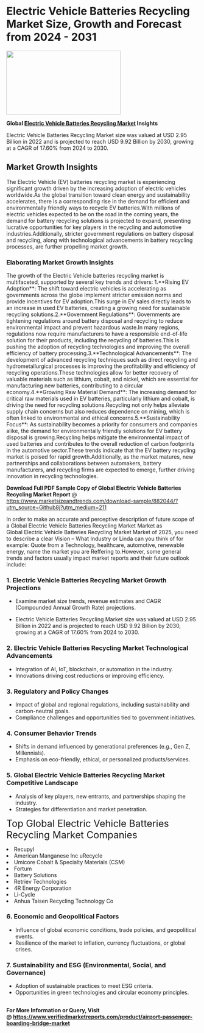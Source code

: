 <H1>Electric Vehicle Batteries Recycling Market Size, Growth and Forecast from 2024 - 2031</H1><img class="aligncenter size-medium wp-image-584254" src="https://thirdeyenews.in/wp-content/uploads/2024/09/Global-Market-Research-300x168.jpeg" alt="" width="300" height="168" /><p><strong>Global&nbsp;<a href="https://www.marketsizeandtrends.com/download-sample/882044/?utm_source=Github8j?utm_medium=211">Electric Vehicle Batteries Recycling Market</a> Insights</strong></p><p>Electric Vehicle Batteries Recycling Market size was valued at USD 2.95 Billion in 2022 and is projected to reach USD 9.92 Billion by 2030, growing at a CAGR of 17.60% from 2024 to 2030.</p><p><h2>Market Growth Insights</h2> The Electric Vehicle (EV) batteries recycling market is experiencing significant growth driven by the increasing adoption of electric vehicles worldwide.As the global transition toward clean energy and sustainability accelerates, there is a corresponding rise in the demand for efficient and environmentally friendly ways to recycle EV batteries.With millions of electric vehicles expected to be on the road in the coming years, the demand for battery recycling solutions is projected to expand, presenting lucrative opportunities for key players in the recycling and automotive industries.Additionally, stricter government regulations on battery disposal and recycling, along with technological advancements in battery recycling processes, are further propelling market growth. <h3>Elaborating Market Growth Insights</h3> The growth of the Electric Vehicle batteries recycling market is multifaceted, supported by several key trends and drivers: 1.**Rising EV Adoption**: The shift toward electric vehicles is accelerating as governments across the globe implement stricter emission norms and provide incentives for EV adoption.This surge in EV sales directly leads to an increase in used EV batteries, creating a growing need for sustainable recycling solutions.2.**Government Regulations**: Governments are tightening regulations around battery disposal and recycling to reduce environmental impact and prevent hazardous waste.In many regions, regulations now require manufacturers to have a responsible end-of-life solution for their products, including the recycling of batteries.This is pushing the adoption of recycling technologies and improving the overall efficiency of battery processing.3.**Technological Advancements**: The development of advanced recycling techniques such as direct recycling and hydrometallurgical processes is improving the profitability and efficiency of recycling operations.These technologies allow for better recovery of valuable materials such as lithium, cobalt, and nickel, which are essential for manufacturing new batteries, contributing to a circular economy.4.**Growing Raw Material Demand**: The increasing demand for critical raw materials used in EV batteries, particularly lithium and cobalt, is driving the need for recycling solutions.Recycling not only helps alleviate supply chain concerns but also reduces dependence on mining, which is often linked to environmental and ethical concerns.5.**Sustainability Focus**: As sustainability becomes a priority for consumers and companies alike, the demand for environmentally friendly solutions for EV battery disposal is growing.Recycling helps mitigate the environmental impact of used batteries and contributes to the overall reduction of carbon footprints in the automotive sector.These trends indicate that the EV battery recycling market is poised for rapid growth.Additionally, as the market matures, new partnerships and collaborations between automakers, battery manufacturers, and recycling firms are expected to emerge, further driving innovation in recycling technologies.</p><p><span class=""><strong>Download Full PDF Sample Copy of Global Electric Vehicle Batteries Recycling Market Report</strong> @ <a href="https://www.marketsizeandtrends.com/download-sample/882044/?utm_source=Github8j?utm_medium=211" target="_blank">https://www.marketsizeandtrends.com/download-sample/882044/?utm_source=Github8j?utm_medium=211</a></span></p><p>In order to make an accurate and perceptive description of future scope of a Global&nbsp;Electric Vehicle Batteries Recycling Market Market as Global&nbsp;Electric Vehicle Batteries Recycling Market Market of 2025, you need to describe a clear Vision &ndash; What Industry or Linda can you think of for example: Quote from a Technology, healthcare, automotive, renewable energy, name the market you are Reffering to.However, some general trends and factors usually impact market reports and their future outlook include:</p><h3>1.&nbsp;<strong>Electric Vehicle Batteries Recycling Market Growth Projections</strong></h3><ul><li>Examine market size trends, revenue estimates and CAGR (Compounded Annual Growth Rate) projections.</li><li><p>Electric Vehicle Batteries Recycling Market size was valued at USD 2.95 Billion in 2022 and is projected to reach USD 9.92 Billion by 2030, growing at a CAGR of 17.60% from 2024 to 2030.</p></li></ul><h3>2.&nbsp;<strong>Electric Vehicle Batteries Recycling Market Technological Advancements</strong></h3><ul><li>Integration of AI, IoT, blockchain, or automation in the industry.</li><li>Innovations driving cost reductions or improving efficiency.</li></ul><h3>3.&nbsp;<strong>Regulatory and Policy Changes</strong></h3><ul><li>Impact of global and regional regulations, including sustainability and carbon-neutral goals.</li><li>Compliance challenges and opportunities tied to government initiatives.</li></ul><h3>4.&nbsp;<strong>Consumer Behavior Trends</strong></h3><ul><li>Shifts in demand influenced by generational preferences (e.g., Gen Z, Millennials).</li><li>Emphasis on eco-friendly, ethical, or personalized products/services.</li></ul><h3>5.&nbsp;<strong>Global Electric Vehicle Batteries Recycling Market Competitive Landscape</strong></h3><ul><li>Analysis of key players, new entrants, and partnerships shaping the industry.</li><li>Strategies for differentiation and market penetration.</li></ul><p data-pm-slice="1 1 []"><span style="color: inherit; font-family: inherit; font-size: 25px;">Top Global Electric Vehicle Batteries Recycling Market Companies</span></p><div class="" data-test-id=""><p><li>Recupyl</li><li> American Manganese Inc uRecycle</li><li> Umicore Cobalt & Specialty Materials (CSM)</li><li> Fortum</li><li> Battery Solutions</li><li> Retriev Technologies</li><li> 4R Energy Corporation</li><li> Li-Cycle</li><li> Anhua Taisen Recycling Technology Co</li></p></div><h3>6.&nbsp;<strong>Economic and Geopolitical Factors</strong></h3><ul><li>Influence of global economic conditions, trade policies, and geopolitical events.</li><li>Resilience of the market to inflation, currency fluctuations, or global crises.</li></ul><h3>7.&nbsp;<strong>Sustainability and ESG (Environmental, Social, and Governance)</strong></h3><ul><li>Adoption of sustainable practices to meet ESG criteria.</li><li>Opportunities in green technologies and circular economy principles.</li></ul><h2><strong style="font-size: 14px;">For More Information or Query, Visit @&nbsp;</strong><a style="background-color: #ffffff; font-size: 14px;" href="https://www.marketsizeandtrends.com/report/electric-vehicle-batteries-recycling-market/" target="_blank">https://www.verifiedmarketreports.com/product/airport-passenger-boarding-bridge-market</a></h2>